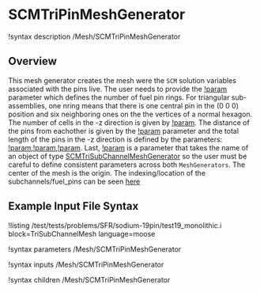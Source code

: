 # SCMTriPinMeshGenerator

!syntax description /Mesh/SCMTriPinMeshGenerator

## Overview

<!-- -->

This mesh generator creates the mesh were the `SCM` solution variables associated with the pins live.
The user needs to provide the [!param](/Mesh/SCMTriPinMeshGenerator/nrings) parameter which defines the number of fuel pin rings. For triangular sub-assemblies, one nring means that there is one central pin in the (0 0 0)
position and six neighboring ones on the the vertices of a normal hexagon. The number of cells in the -z direction is given by [!param](/Mesh/SCMTriPinMeshGenerator/n_cells). The distance of the pins from eachother is given by the [!param](/Mesh/SCMTriPinMeshGenerator/pitch) parameter and the total length of the pins in the -z direction is defined by the parameters: [!param](/Mesh/SCMTriPinMeshGenerator/heated_length),[!param](/Mesh/SCMTriPinMeshGenerator/unheated_length_entry),[!param](/Mesh/SCMTriPinMeshGenerator/unheated_length_entry).
Last, [!param](/Mesh/SCMTriPinMeshGenerator/input) is a parameter that takes the name of an object of type [SCMTriSubChannelMeshGenerator](SCMQuadSubChannelMeshGenerator.md) so the user must be careful to define consistent parameters across both `MeshGenerators`. The center of the mesh is the origin. The indexing/location of the subchannels/fuel_pins can be seen [here](general/user_notes.md)

## Example Input File Syntax

!listing /test/tests/problems/SFR/sodium-19pin/test19_monolithic.i block=TriSubChannelMesh language=moose

!syntax parameters /Mesh/SCMTriPinMeshGenerator

!syntax inputs /Mesh/SCMTriPinMeshGenerator

!syntax children /Mesh/SCMTriPinMeshGenerator
